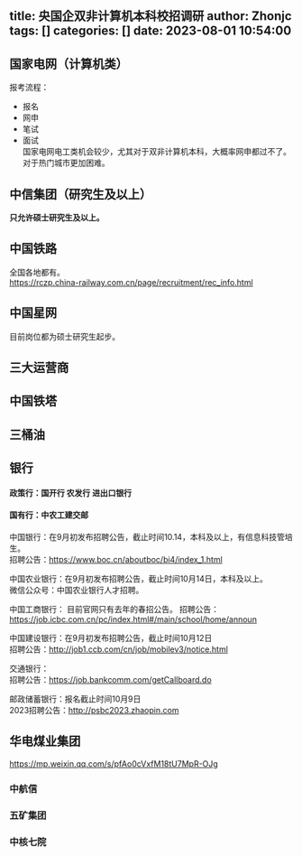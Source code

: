 title: 央国企双非计算机本科校招调研
author: Zhonjc
tags: []
categories: []
date: 2023-08-01 10:54:00
---
## 国家电网（计算机类）

报考流程：  
- 报名
- 网申
- 笔试
- 面试  
国家电网电工类机会较少，尤其对于双非计算机本科，大概率网申都过不了。对于热门城市更加困难。

## 中信集团（研究生及以上）

**只允许硕士研究生及以上。**  

## 中国铁路

全国各地都有。  
https://rczp.china-railway.com.cn/page/recruitment/rec_info.html

## 中国星网

目前岗位都为硕士研究生起步。

## 三大运营商

## 中国铁塔

## 三桶油

## 银行

#### 政策行：国开行 农发行 进出口银行

#### 国有行：中农工建交邮

中国银行：在9月初发布招聘公告，截止时间10.14，本科及以上，有信息科技管培生。  
招聘公告：https://www.boc.cn/aboutboc/bi4/index_1.html  

中国农业银行：在9月初发布招聘公告，截止时间10月14日，本科及以上。  
微信公众号：中国农业银行人才招聘。  

中国工商银行： 
目前官网只有去年的春招公告。
招聘公告：https://job.icbc.com.cn/pc/index.html#/main/school/home/announ

中国建设银行：在9月初发布招聘公告，截止时间10月12日  
招聘公告：http://job1.ccb.com/cn/job/mobilev3/notice.html  

交通银行：  
招聘公告：https://job.bankcomm.com/getCallboard.do  

邮政储蓄银行：报名截止时间10月9日  
2023招聘公告：http://psbc2023.zhaopin.com

## 华电煤业集团

https://mp.weixin.qq.com/s/pfAo0cVxfM18tU7MpR-OJg

### 中航信

### 五矿集团

### 中核七院


